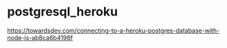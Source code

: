 # postgresql_heroku

https://towardsdev.com/connecting-to-a-heroku-postgres-database-with-node-js-ab8ca6b4198f
